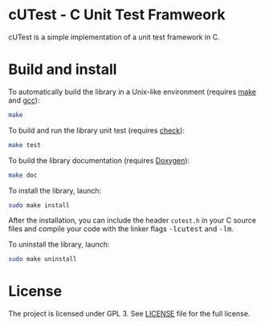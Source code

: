 cUTest - C Unit Test Framweork
==============================
cUTest is a simple implementation of a unit test framework in C.

Build and install
=================
To automatically build the library in a Unix-like environment (requires 
[make](http://www.gnu.org/software/make/) and 
[gcc](https://gcc.gnu.org/)):

```bash
make
```

To build and run the library unit test (requires
[check](http://check.sourceforge.net/)):

```bash
make test
```

To build the library documentation (requires [Doxygen](http://www.doxygen.org)):

```bash
make doc
```

To install the library, launch:

```bash
sudo make install
```

After the installation, you can include the header <code>cutest.h</code> 
in your C source files and compile your code with the linker 
flags <tt>-lcutest</tt> and <tt>-lm</tt>.

To uninstall the library, launch:

```bash
sudo make uninstall
```
License
===================
The project is licensed under GPL 3. See [LICENSE](./LICENSE)
file for the full license.
